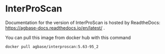 # InterProScan

Documentation for the version of InterProScan is hosted by ReadtheDocs: https://agbase-docs.readthedocs.io/en/latest/ . 

You can pull this image from docker hub with this command
```
docker pull agbase/interproscan:5.63-95_2
```

